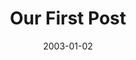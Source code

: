 ---
title: "Our First Post"
link: "www.google.com"
month: "Jan"
year: 2003
day: 2
date: 2003-01-02
lang: "en"
---